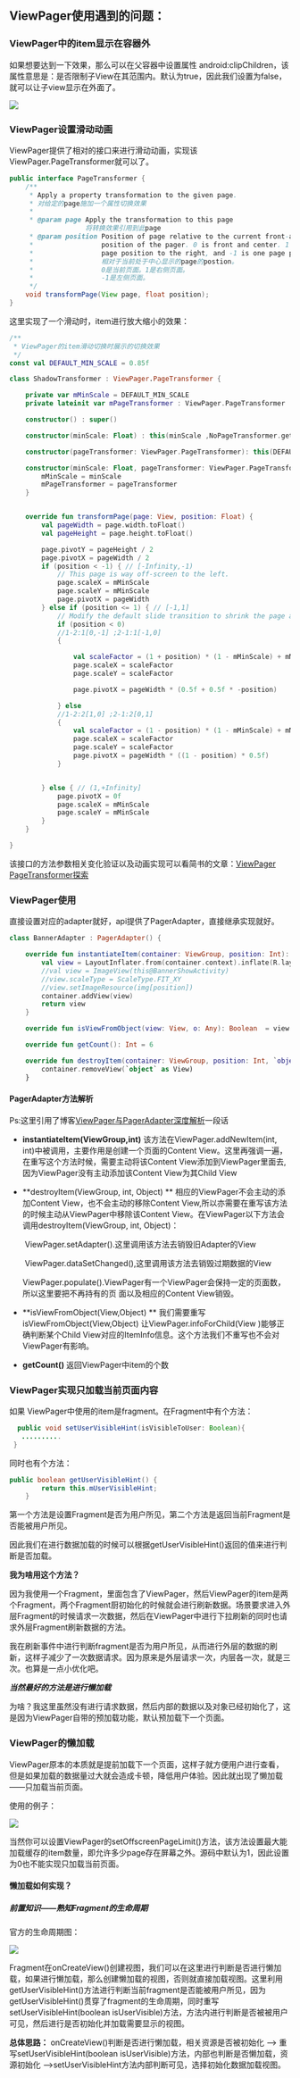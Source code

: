 ## ViewPager使用遇到的问题：

### ViewPager中的item显示在容器外

如果想要达到一下效果，那么可以在父容器中设置属性 android:clipChildren，该属性意思是：是否限制子View在其范围内。默认为true，因此我们设置为false，就可以让子view显示在外面了。

![](http://github.com/callmexiaolu/callmexiaolu.github.io/raw/master/img/post-8-7-1.png)

### ViewPager设置滑动动画

ViewPager提供了相对的接口来进行滑动动画，实现该ViewPager.PageTransformer就可以了。

```java
public interface PageTransformer {
    /**
     * Apply a property transformation to the given page.
     * 对给定的page施加一个属性切换效果
     *
     * @param page Apply the transformation to this page
                   将转换效果引用到此page
     * @param position Position of page relative to the current front-and-center                 
     *                 position of the pager. 0 is front and center. 1 is one full             
     *                 page position to the right, and -1 is one page position to the left.
     *                 相对于当前处于中心显示的page的postion。
     *                 0是当前页面。1是右侧页面。
     *                 -1是左侧页面。
     */
    void transformPage(View page, float position);
}
```



这里实现了一个滑动时，item进行放大缩小的效果：

```kotlin
/**
 * ViewPager的item滑动切换时展示的切换效果
 */
const val DEFAULT_MIN_SCALE = 0.85f

class ShadowTransformer : ViewPager.PageTransformer {

    private var mMinScale = DEFAULT_MIN_SCALE
    private lateinit var mPageTransformer : ViewPager.PageTransformer

    constructor() : super()

    constructor(minScale: Float) : this(minScale ,NoPageTransformer.getInstance())

    constructor(pageTransformer: ViewPager.PageTransformer): this(DEFAULT_MIN_SCALE ,pageTransformer)

    constructor(minScale: Float, pageTransformer: ViewPager.PageTransformer) {
        mMinScale = minScale
        mPageTransformer = pageTransformer
    }


    override fun transformPage(page: View, position: Float) {
        val pageWidth = page.width.toFloat()
        val pageHeight = page.height.toFloat()

        page.pivotY = pageHeight / 2
        page.pivotX = pageWidth / 2
        if (position < -1) { // [-Infinity,-1)
            // This page is way off-screen to the left.
            page.scaleX = mMinScale
            page.scaleY = mMinScale
            page.pivotX = pageWidth
        } else if (position <= 1) { // [-1,1]
            // Modify the default slide transition to shrink the page as well
            if (position < 0)
            //1-2:1[0,-1] ;2-1:1[-1,0]
            {

                val scaleFactor = (1 + position) * (1 - mMinScale) + mMinScale
                page.scaleX = scaleFactor
                page.scaleY = scaleFactor

                page.pivotX = pageWidth * (0.5f + 0.5f * -position)

            } else
            //1-2:2[1,0] ;2-1:2[0,1]
            {
                val scaleFactor = (1 - position) * (1 - mMinScale) + mMinScale
                page.scaleX = scaleFactor
                page.scaleY = scaleFactor
                page.pivotX = pageWidth * ((1 - position) * 0.5f)
            }


        } else { // (1,+Infinity]
            page.pivotX = 0f
            page.scaleX = mMinScale
            page.scaleY = mMinScale
        }
    }

}
```

该接口的方法参数相关变化验证以及动画实现可以看简书的文章：[ViewPager PageTransformer探索](https://www.jianshu.com/p/11a819bc5973)

### ViewPager使用

直接设置对应的adapter就好，api提供了PagerAdapter，直接继承实现就好。

```kotlin
class BannerAdapter : PagerAdapter() {

    override fun instantiateItem(container: ViewGroup, position: Int): Any {
        val view = LayoutInflater.from(container.context).inflate(R.layout.item_view_pager_banner, null)
        //val view = ImageView(this@BannerShowActivity)
        //view.scaleType = ScaleType.FIT_XY
        //view.setImageResource(img[position])
        container.addView(view)
        return view
    }

    override fun isViewFromObject(view: View, o: Any): Boolean  = view == o

    override fun getCount(): Int = 6

    override fun destroyItem(container: ViewGroup, position: Int, `object`: Any) {
        container.removeView(`object` as View)
    }
```

#### PagerAdapter方法解析

Ps:这里引用了博客[ViewPager与PagerAdapter深度解析](https://blog.csdn.net/zzxzhyt/article/details/50689308)一段话

* **instantiateItem(ViewGroup,int)**
  该方法在ViewPager.addNewItem(int, int)中被调用，主要作用是创建一个页面的Content View。这里再强调一遍，在重写这个方法时候，需要主动将该Content View添加到ViewPager里面去,因为ViewPager没有主动添加该Content View为其Child View

* **destroyItem(ViewGroup, int, Object) **
  相应的ViewPager不会主动的添加Content View，也不会主动的移除Content View,所以亦需要在重写该方法的时候主动从ViewPager中移除该Content View。在ViewPager以下方法会调用destroyItem(ViewGroup, int, Object)：

  ​			ViewPager.setAdapter().这里调用该方法去销毁旧Adapter的View

  ​			ViewPager.dataSetChanged(),这里调用该方法去销毁过期数据的View

  ​			ViewPager.populate().ViewPager有一个ViewPager会保持一定的页面数，所以这里要把不再持有的页	面以及相应的Content View销毁。

* **isViewFromObject(View,Object) **
  我们需要重写isViewFromObject(View,Object) 让ViewPager.infoForChild(View )能够正确判断某个Child View对应的ItemInfo信息。这个方法我们不重写也不会对ViewPager有影响。

* **getCount()**
  返回ViewPager中item的个数



### ViewPager实现只加载当前页面内容

如果 ViewPager中使用的item是fragment。在Fragment中有个方法：

```java
  public void setUserVisibleHint(isVisibleToUser: Boolean){
   ..........
 }
```

同时也有个方法：

```java
public boolean getUserVisibleHint() {
        return this.mUserVisibleHint;
    }
```

第一个方法是设置Fragment是否为用户所见，第二个方法是返回当前Fragment是否能被用户所见。

因此我们在进行数据加载的时候可以根据getUserVisibleHint()返回的值来进行判断是否加载。

**我为啥用这个方法？**

因为我使用一个Fragment，里面包含了ViewPager，然后ViewPager的item是两个Fragment，两个Fragment厨初始化的时候就会进行刷新数据。场景要求进入外层Fragment的时候请求一次数据，然后在ViewPager中进行下拉刷新的同时也请求外层Fragment刷新数据的方法。



我在刷新事件中进行判断fragment是否为用户所见，从而进行外层的数据的刷新，这样子减少了一次数据请求。因为原来是外层请求一次，内层各一次，就是三次。也算是一点小优化吧。



***当然最好的方法是进行懒加载***



为啥？我这里虽然没有进行请求数据，然后内部的数据以及对象已经初始化了，这是因为ViewPager自带的预加载功能，默认预加载下一个页面。

### ViewPager的懒加载

ViewPager原本的本质就是提前加载下一个页面，这样子就方便用户进行查看，但是如果加载的数据量过大就会造成卡顿，降低用户体验。因此就出现了懒加载——只加载当前页面。

使用的例子：

![](https://img-blog.csdn.net/20160220161317443)



当然你可以设置ViewPager的setOffscreenPageLimit()方法，该方法设置最大能加载缓存的item数量，即允许多少page存在屏幕之外。源码中默认为1，因此设置为0也不能实现只加载当前页面。



#### 懒加载如何实现？

##### 前置知识——熟知Fragment的生命周期

官方的生命周期图：

![](https://img-blog.csdn.net/20160220171551700)



Fragment在onCreateView()创建视图，我们可以在这里进行判断是否进行懒加载，如果进行懒加载，那么创建懒加载的视图，否则就直接加载视图。这里利用getUserVisibleHint()方法进行判断当前fragment是否能被用户所见，因为getUserVisibleHint()贯穿了fragment的生命周期，同时重写setUserVisibleHint(boolean isUserVisible)方法，方法内进行判断是否被被用户可见，然后进行是否初始化并加载需要显示的视图。



**总体思路：** onCreateView()判断是否进行懒加载，相关资源是否被初始化 ——>  重写setUserVisibleHint(boolean isUserVisible)方法，内部也判断是否懒加载，资源初始化 ——>setUserVisibleHint方法内部判断可见，选择初始化数据加载视图。